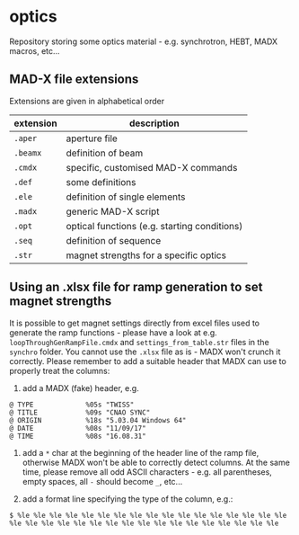 # optics
Repository storing some optics material - e.g. synchrotron, HEBT, MADX macros, etc...

## MAD-X file extensions
Extensions are given in alphabetical order

| extension | description |
| --------- | ----------- |
| `.aper`  | aperture file |
| `.beamx` | definition of beam |
| `.cmdx`  | specific, customised MAD-X commands |
| `.def`   | some definitions |
| `.ele`   | definition of single elements |
| `.madx`  | generic MAD-X script |
| `.opt`   | optical functions (e.g. starting conditions) |
| `.seq`   | definition of sequence |
| `.str`   | magnet strengths for a specific optics |

## Using an .xlsx file for ramp generation to set magnet strengths
It is possible to get magnet settings directly from excel files used to generate the ramp functions - please have a look at e.g. `loopThroughGenRampFile.cmdx` and `settings_from_table.str` files in the `synchro` folder.
You cannot use the `.xlsx` file as is - MADX won't crunch it correctly. Please remember to add a suitable header that MADX can use to properly treat the columns:
1. add a MADX (fake) header, e.g.
```
@ TYPE             %05s "TWISS"
@ TITLE            %09s "CNAO SYNC"
@ ORIGIN           %18s "5.03.04 Windows 64"
@ DATE             %08s "11/09/17"
@ TIME             %08s "16.08.31"
```
1. add a `*` char at the beginning of the header line of the ramp file, otherwise MADX won't be able to correctly detect columns. At the same time, please remove all odd ASCII characters - e.g. all parentheses, empty spaces, all `-` should become `_`, etc...

1. add a format line specifying the type of the column, e.g.:
```
$ %le %le %le %le %le %le %le %le %le %le %le %le %le %le %le %le %le %le %le %le %le %le %le %le %le %le %le %le %le %le %le %le %le %le
```
